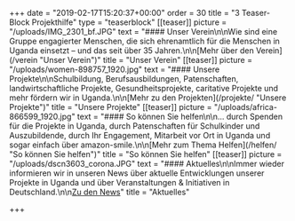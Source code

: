 +++
date = "2019-02-17T15:20:37+00:00"
order = 30
title = "3 Teaser-Block Projekthilfe"
type = "teaserblock"
[[teaser]]
picture = "/uploads/IMG_2301_bf.JPG"
text = "#### Unser Verein\n\nWie sind eine Gruppe engagierter Menschen, die sich ehrenamtlich für die Menschen in Uganda einsetzt – und das seit über 35 Jahren.\n\n[Mehr über den Verein](/verein \"Unser Verein\")"
title = "Unser Verein"
[[teaser]]
picture = "/uploads/women-898757_1920.jpg"
text = "#### Unsere Projekte\n\nSchulbildung, Berufsausbildungen, Patenschaften, landwirtschaftliche Projekte, Gesundheitsprojekte, caritative Projekte und mehr fördern wir in Uganda.\n\n[Mehr zu den Projekten](/projekte/ \"Unsere Projekte\")"
title = "Unsere Projekte"
[[teaser]]
picture = "/uploads/africa-866599_1920.jpg"
text = "#### So können Sie helfen\n\n... durch Spenden für die Projekte in Uganda, durch Patenschaften für Schulkinder und Auszubildende, durch Ihr Engagement, Mitarbeit vor Ort in Uganda und sogar einfach über amazon-smile.\n\n[Mehr zum Thema Helfen](/helfen/ \"So können Sie helfen\")"
title = "So können Sie helfen"
[[teaser]]
picture = "/uploads/dscn3603_corona.JPG"
text = "#### Aktuelles\n\nImmer wieder informieren wir in unseren News über aktuelle Entwicklungen unserer Projekte in Uganda und über Veranstaltungen & Initiativen in Deutschland.\n\n[Zu den News](/news)"
title = "Aktuelles"

+++
